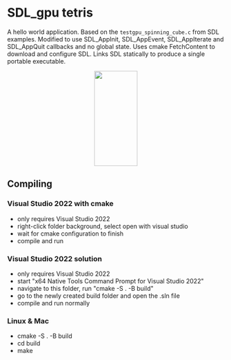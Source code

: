 # SDL_gpu tetris
A hello world application. Based on the `testgpu_spinning_cube.c` from SDL examples. Modified to use SDL_AppInit, SDL_AppEvent, SDL_AppIterate and SDL_AppQuit callbacks and no global state. Uses cmake FetchContent to download and configure SDL. Links SDL statically to produce a single portable executable.

<img src="https://github.com/user-attachments/assets/6f918a89-f5ce-47e0-9eb6-e2230b8ea312" width="100" height="220" style="display: block; margin: auto;">

## Compiling
### Visual Studio 2022 with cmake
 * only requires Visual Studio 2022
 * right-click folder background, select open with visual studio
 * wait for cmake configuration to finish
 * compile and run
### Visual Studio 2022 solution
 * only requires Visual Studio 2022
 * start "x64 Native Tools Command Prompt for Visual Studio 2022"
 * navigate to this folder, run "cmake -S . -B build"
 * go to the newly created build folder and open the .sln file
 * compile and run normally
### Linux & Mac
 * cmake -S . -B build
 * cd build
 * make
